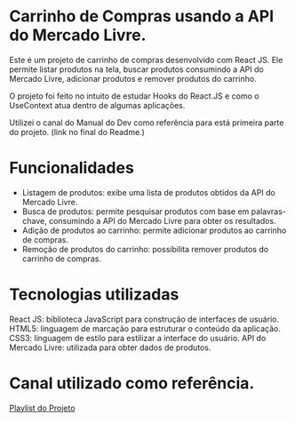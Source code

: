 # Carrinho de Compras usando a API do Mercado Livre.

Este é um projeto de carrinho de compras desenvolvido com React JS. Ele permite listar produtos na tela, buscar produtos consumindo a API do Mercado Livre, adicionar produtos e remover produtos do carrinho.

O projeto foi feito no intuito de estudar Hooks do React.JS e como o UseContext atua dentro de algumas aplicações.

Utilizei o canal do Manual do Dev como referência para está primeira parte do projeto. (link no final do Readme.)

# Funcionalidades
- Listagem de produtos: exibe uma lista de produtos obtidos da API do Mercado Livre.
- Busca de produtos: permite pesquisar produtos com base em palavras-chave, consumindo a API do Mercado Livre para obter os resultados.
- Adição de produtos ao carrinho: permite adicionar produtos ao carrinho de compras.
- Remoção de produtos do carrinho: possibilita remover produtos do carrinho de compras.

# Tecnologias utilizadas
React JS: biblioteca JavaScript para construção de interfaces de usuário.
HTML5: linguagem de marcação para estruturar o conteúdo da aplicação.
CSS3: linguagem de estilo para estilizar a interface do usuário.
API do Mercado Livre: utilizada para obter dados de produtos.

# Canal utilizado como referência.

[Playlist do Projeto](https://www.youtube.com/playlist?list=PLdtmpu_1ITQKuHMG4s0wUMa55OdsYeWw0)


